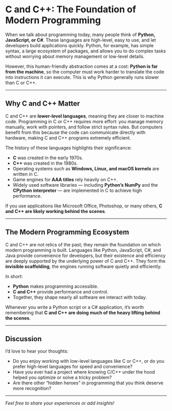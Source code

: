 # C and C++: The Foundation of Modern Programming

When we talk about programming today, many people think of **Python, JavaScript, or C#**. These languages are high-level, easy to use, and let developers build applications quickly. Python, for example, has simple syntax, a large ecosystem of packages, and allows you to do complex tasks without worrying about memory management or low-level details. 

However, this human-friendly abstraction comes at a cost: **Python is far from the machine**, so the computer must work harder to translate the code into instructions it can execute. This is why Python generally runs slower than C or C++.

---

## Why C and C++ Matter

C and C++ are **lower-level languages**, meaning they are closer to machine code. Programming in C or C++ requires more effort: you manage memory manually, work with pointers, and follow strict syntax rules. But computers benefit from this because the code can communicate directly with hardware, making C and C++ programs extremely efficient.

The history of these languages highlights their significance:

- **C** was created in the early 1970s.  
- **C++** was created in the 1980s.  
- Operating systems such as **Windows, Linux, and macOS kernels** are written in C.  
- Game engines for **AAA titles** rely heavily on C++.  
- Widely used software libraries — including **Python’s NumPy** and the **CPython interpreter** — are implemented in C to achieve high performance.  

If you use applications like Microsoft Office, Photoshop, or many others, **C and C++ are likely working behind the scenes**.

---

## The Modern Programming Ecosystem

C and C++ are not relics of the past; they remain the foundation on which modern programming is built. Languages like Python, JavaScript, C#, and Java provide convenience for developers, but their existence and efficiency are deeply supported by the underlying power of C and C++. They form the **invisible scaffolding**, the engines running software quietly and efficiently.

In short:  
- **Python** makes programming accessible.  
- **C and C++** provide performance and control.  
- Together, they shape nearly all software we interact with today.  

Whenever you write a Python script or a C# application, it’s worth remembering that **C and C++ are doing much of the heavy lifting behind the scenes**.

---

## Discussion

I’d love to hear your thoughts:  

- Do you enjoy working with low-level languages like C or C++, or do you prefer high-level languages for speed and convenience?  
- Have you ever had a project where knowing C/C++ under the hood helped you optimize or solve a tricky problem?  
- Are there other “hidden heroes” in programming that you think deserve more recognition?  

---

*Feel free to share your experiences or add insights!*
